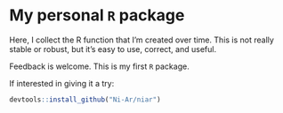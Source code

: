 # My personal `R` package

Here, I collect the R function that I’m created over time. This is not really stable or robust, but it’s easy to use, correct, and useful.

Feedback is welcome. This is my first `R` package.

If interested in giving it a try:

```R
devtools::install_github("Ni-Ar/niar")
```

